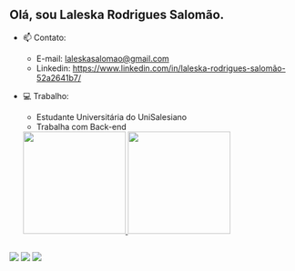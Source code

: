 ## Olá, sou Laleska Rodrigues Salomão.

- 📫 Contato: 
  - E-mail: laleskasalomao@gmail.com
  - Linkedin: https://www.linkedin.com/in/laleska-rodrigues-salomão-52a2641b7/
  
- 💻 Trabalho:
  - Estudante Universitária do UniSalesiano
  - Trabalha com Back-end
  
  <a href="https://github.com/LaleskaSalles">
  <img height="180em" src="https://github-readme-stats.vercel.app/api?username=LaleskaSalles&show_icons=true&theme=radical&include_all_commits=true&count_private=true"/>
  <img height="180em" src="https://github-readme-stats.vercel.app/api/top-langs/?username=LaleskaSalles&layout=compact&langs_count=7&theme=radical"/>

##
  
  <div>
    <a href="https://www.instagram.com/laleskasalomao/"><img src="https://img.shields.io/badge/Instagram-E4405F?style=for-the-badge&logo=instagram&logoColor=white" target="_blank"></a>
    <a href="https://www.linkedin.com/in/laleska-rodrigues-salomão-52a2641b7/" ><img src="https://img.shields.io/badge/LinkedIn-0077B5?style=for-the-badge&logo=linkedin&logoColor=white" target="_blank"></a>
    <a href="mailto:laleskasalomao@gmail.com" ><img src="https://img.shields.io/badge/Gmail-D14836?style=for-the-badge&logo=gmail&logoColor=white" target="_blank"></a>
    
 
  </div>
